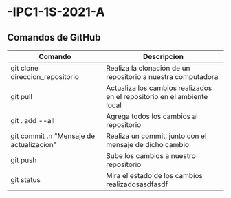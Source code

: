# -IPC1-1S-2021-A
## Comandos de GitHub
| Comando | Descripcion	|
|---------|-------------|
| git clone direccion_repositorio	| Realiza la clonación de un repositorio a nuestra computadora |
| git pull | Actualiza los cambios realizados en el repositorio en el ambiente local |
| git . add --all | Agrega todos los cambios al repositorio |
| git commit .n "Mensaje de actualizacion" | Realiza un commit, junto con el mensaje de dicho cambio |
| git push | Sube los cambios a nuestro repositorio |
| git status | Mira el estado de los cambios realizadosasdfasdf |
